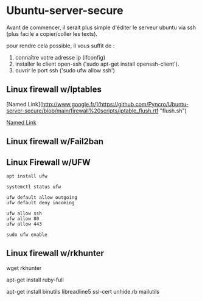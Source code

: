 # Ubuntu-server-secure


Avant de commencer, il serait plus simple d'éditer le serveur ubuntu via ssh (plus facile a copier/coller les texts).


pour rendre cela possible, il vous suffit de :

1. connaître votre adresse ip (ifconfig)
2. installer le client open-ssh ('sudo apt-get install openssh-client').
3. ouvrir le port ssh ('sudo ufw allow ssh')


## Linux firewall w/Iptables

[Named Link](http://www.google.fr/](https://github.com/Pyncro/Ubuntu-server-secure/blob/main/firewall%20scripts/iptable_flush.rtf "flush.sh")


[Named Link](http://www.google.fr/ "iptables.sh")





## Linux firewall w/Fail2ban

## Linux Firewall w/UFW

```
apt install ufw 
```

```
systemctl status ufw
```

```
ufw default allow outgoing
ufw default deny incoming
```

```
ufw allow ssh
ufw allow 80
ufw allow 443
```

```
sudo ufw enable
```

## Linux firewall w/rkhunter

wget rkhunter 

apt-get install ruby-full

apt-get install binutils libreadline5 ssl-cert unhide.rb mailutils

